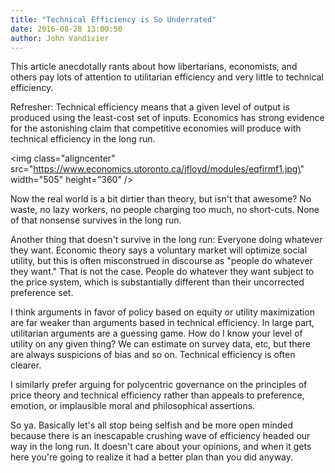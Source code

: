 ```yaml
---
title: "Technical Efficiency is So Underrated"
date: 2016-08-28 13:00:50
author: John Vandivier
---
```




This article anecdotally rants about how libertarians, economists, and others pay lots of attention to utilitarian efficiency and very little to technical efficiency.

Refresher: Technical efficiency means that a given level of output is produced using the least-cost set of inputs. Economics has strong evidence for the astonishing claim that competitive economies will produce with technical efficiency in the long run.

<img class=\"aligncenter\" src=\"https://www.economics.utoronto.ca/jfloyd/modules/eqfirmf1.jpg\" width=\"505\" height=\"360\" />

Now the real world is a bit dirtier than theory, but isn't that awesome? No waste, no lazy workers, no people charging too much, no short-cuts. None of that nonsense survives in the long run.

Another thing that doesn't survive in the long run: Everyone doing whatever they want. Economic theory says a voluntary market will optimize social utility, but this is often misconstrued in discourse as \"people do whatever they want.\" That is not the case. People do whatever they want subject to the price system, which is substantially different than their uncorrected preference set.

I think arguments in favor of policy based on equity or utility maximization are far weaker than arguments based in technical efficiency. In large part, utilitarian arguments are a guessing game. How do I know your level of utility on any given thing? We can estimate on survey data, etc, but there are always suspicions of bias and so on. Technical efficiency is often clearer.

I similarly prefer arguing for polycentric governance on the principles of price theory and technical efficiency rather than appeals to preference, emotion, or implausible moral and philosophical assertions.

So ya. Basically let's all stop being selfish and be more open minded because there is an inescapable crushing wave of efficiency headed our way in the long run. It doesn't care about your opinions, and when it gets here you're going to realize it had a better plan than you did anyway.